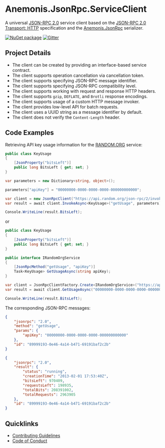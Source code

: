 # Anemonis.JsonRpc.ServiceClient

A universal [JSON-RPC 2.0](http://www.jsonrpc.org/specification) service client based on the [JSON-RPC 2.0 Transport: HTTP](https://www.simple-is-better.org/json-rpc/transport_http.html) specification and the [Anemonis.JsonRpc](https://github.com/alexanderkozlenko/json-rpc)
 serializer.

[![NuGet package](https://img.shields.io/nuget/v/Anemonis.JsonRpc.ServiceClient.svg?style=flat-square)](https://www.nuget.org/packages/Anemonis.JsonRpc.ServiceClient)
[![Gitter](https://img.shields.io/gitter/room/nwjs/nw.js.svg?style=flat-square)](https://gitter.im/anemonis/json-rpc-client)

## Project Details

- The client can be created by providing an interface-based service contract.
- The client supports operation cancellation via cancellation token.
- The client supports specifying JSON-RPC message identifier.
- The client supports specifying JSON-RPC compatibility level.
- The client supports working with request and response HTTP headers.
- The client supports `gzip`, `DEFLATE`, and `Brotli` response encodings.
- The client supports usage of a custom HTTP message invoker.
- The client provides low-level API for batch requests.
- The client uses a UUID string as a message identifier by default.
- The client does not verify the `Content-Length` header.

## Code Examples


Retrieving API key usage information for the [RANDOM.ORG](https://api.random.org/json-rpc/2) service:
```cs
public class KeyUsage
{
    [JsonProperty("bitsLeft")]
    public long BitsLeft { get; set; }
}
```
```cs
var parameters = new Dictionary<string, object>();

parameters["apiKey"] = "00000000-0000-0000-0000-000000000000";

var client = new JsonRpcClient("https://api.random.org/json-rpc/2/invoke");
var result = await client.InvokeAsync<KeyUsage>("getUsage", parameters);

Console.WriteLine(result.BitsLeft);
```
or
```cs
public class KeyUsage
{
    [JsonProperty("bitsLeft")]
    public long BitsLeft { get; set; }
}

public interface IRandomOrgService
{
    [JsonRpcMethod("getUsage", "apiKey")]
    Task<KeyUsage> GetUsageAsync(string apiKey);
}
```
```cs
var client = JsonRpcClientFactory.Create<IRandomOrgService>("https://api.random.org/json-rpc/2/invoke");
var result = await client.GetUsageAsync("00000000-0000-0000-0000-000000000000");

Console.WriteLine(result.BitsLeft);
```
The corresponding JSON-RPC messages:
```json
{
    "jsonrpc": "2.0",
    "method": "getUsage",
    "params": {
        "apiKey": "00000000-0000-0000-0000-000000000000"
    },
    "id": "89999193-0e46-4a14-b471-69191baf2c2b"
}
```
```json
{
    "jsonrpc": "2.0",
    "result": {
        "status": "running",
        "creationTime": "2013-02-01 17:53:40Z",
        "bitsLeft": 970409,
        "requestsLeft": 198935,
        "totalBits": 208391002,
        "totalRequests": 2963905
    },
    "id": "89999193-0e46-4a14-b471-69191baf2c2b"
}
```

## Quicklinks

- [Contributing Guidelines](./CONTRIBUTING.md)
- [Code of Conduct](./CODE_OF_CONDUCT.md)